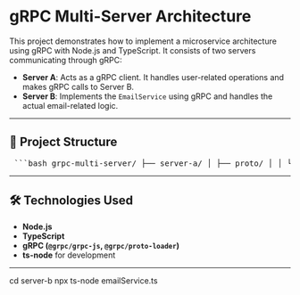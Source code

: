 # gRPC Multi-Server Architecture

This project demonstrates how to implement a microservice architecture using gRPC with Node.js and TypeScript. It consists of two servers communicating through gRPC:

- **Server A**: Acts as a gRPC client. It handles user-related operations and makes gRPC calls to Server B.
- **Server B**: Implements the `EmailService` using gRPC and handles the actual email-related logic.

---

## 📁 Project Structure

<pre> ```bash grpc-multi-server/ ├── server-a/ │ ├── proto/ │ │ └── email.proto # gRPC service definition │ ├── grpcClients/ │ │ └── emailClient.ts # gRPC client to call email service │ ├── controllers/ │ │ └── userController.ts # Example controller using gRPC client │ └── server.ts # Entry point for Server A ├── server-b/ │ ├── proto/ │ │ └── email.proto # Same proto file used in Server A │ └── emailService.ts # Implementation of EmailService └── package.json ``` </pre>




---

## 🛠️ Technologies Used

- **Node.js**
- **TypeScript**
- **gRPC (`@grpc/grpc-js`, `@grpc/proto-loader`)**
- **ts-node** for development

---


cd server-b
npx ts-node emailService.ts
